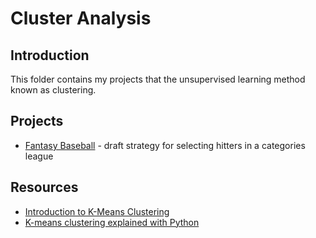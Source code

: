 # **Cluster Analysis**

## Introduction
This folder contains my projects that the unsupervised learning method known as clustering.  

## Projects
* [Fantasy Baseball](./fantasy_baseball/) - draft strategy for selecting hitters in a categories league

## Resources
* [Introduction to K-Means Clustering](https://www.pinecone.io/learn/k-means-clustering/)
* [K-means clustering explained with Python](https://medium.com/@naomy-gomes/k-means-clustering-explained-with-python-c7c69177b932)
